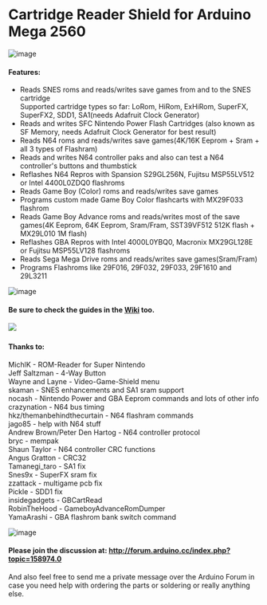 # Cartridge Reader Shield for Arduino Mega 2560

![image](https://dl.dropboxusercontent.com/s/o26c0yey8onuha2/v11_front_diagonal.jpg?dl=1)   

#### Features:  
- Reads SNES roms and reads/writes save games from and to the SNES cartridge  
  Supported cartridge types so far: LoRom, HiRom, ExHiRom, SuperFX, SuperFX2, SDD1, SA1(needs Adafruit Clock Generator)  
- Reads and writes SFC Nintendo Power Flash Cartridges (also known as SF Memory, needs Adafruit Clock Generator for best result)  
- Reads N64 roms and reads/writes save games(4K/16K Eeprom + Sram + all 3 types of Flashram)   
- Reads and writes N64 controller paks and also can test a N64 controller's buttons and thumbstick   
- Reflashes N64 Repros with Spansion S29GL256N, Fujitsu MSP55LV512 or Intel 4400L0ZDQ0 flashroms    
- Reads Game Boy (Color) roms and reads/writes save games   
- Programs custom made Game Boy Color flashcarts with MX29F033 flashrom   
- Reads Game Boy Advance roms and reads/writes most of the save games(4K Eeprom, 64K Eeprom, Sram/Fram, SST39VF512 512K flash + MX29L010 1M flash)  
- Reflashes GBA Repros with Intel 4000L0YBQ0, Macronix MX29GL128E or Fujitsu MSP55LV128 flashroms    
- Reads Sega Mega Drive roms and reads/writes save games(Sram/Fram)    
- Programs Flashroms like 29F016, 29F032, 29F033, 29F1610 and 29L3211    

![image](https://dl.dropboxusercontent.com/s/goc70t6cg9v7sfa/v11_switches.jpg?dl=1)   

#### Be sure to check the guides in the [Wiki](https://github.com/sanni/cartreader/wiki) too.

[![](https://dl.dropboxusercontent.com/s/950svg0i21syq3j/youtube_preview.jpg?dl=1)](https://www.youtube.com/watch?v=AD_o7J85bCg)   

#### Thanks to:  
   MichlK - ROM-Reader for Super Nintendo   
   Jeff Saltzman - 4-Way Button   
   Wayne and Layne - Video-Game-Shield menu   
   skaman - SNES enhancements and SA1 sram support   
   nocash - Nintendo Power and GBA Eeprom commands and lots of other info   
   crazynation - N64 bus timing   
   hkz/themanbehindthecurtain - N64 flashram commands   
   jago85 - help with N64 stuff   
   Andrew Brown/Peter Den Hartog - N64 controller protocol   
   bryc - mempak   
   Shaun Taylor - N64 controller CRC functions   
   Angus Gratton - CRC32   
   Tamanegi_taro - SA1 fix   
   Snes9x - SuperFX sram fix   
   zzattack - multigame pcb fix  
   Pickle - SDD1 fix   
   insidegadgets - GBCartRead   
   RobinTheHood - GameboyAdvanceRomDumper   
   YamaArashi - GBA flashrom bank switch command    
   
![image](https://dl.dropboxusercontent.com/s/0be9rp9ss37vq2c/v11_rear.jpg?dl=1)   

#### Please join the discussion at: http://forum.arduino.cc/index.php?topic=158974.0   
And also feel free to send me a private message over the Arduino Forum in case you need help with ordering the parts or soldering or really anything else.   

